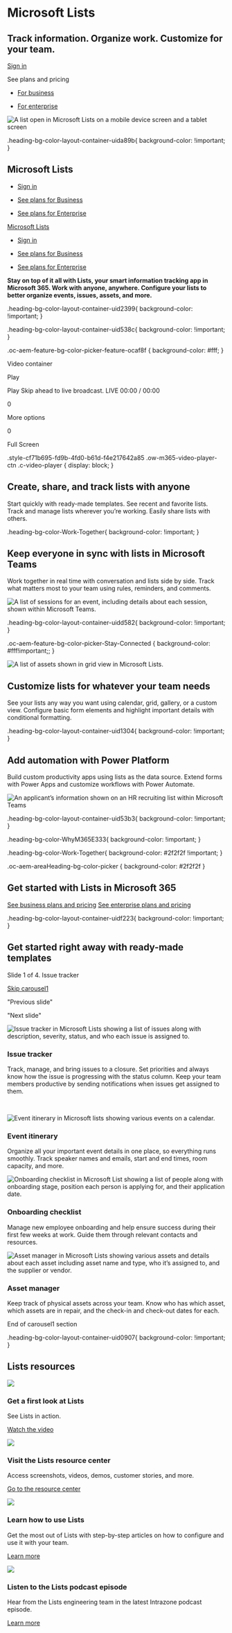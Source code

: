 # Microsoft Lists

## Track information. Organize work. Customize for your team.

[Sign in](https://go.microsoft.com/fwlink/p/?LinkID=2186317&clcid=0x409&culture=en-us&country=us)

See plans and pricing

- [For business](https://www.microsoft.com/en-us/microsoft-365/business/compare-all-microsoft-365-business-products?&activetab=tab:primaryr2)
    
- [For enterprise](https://www.microsoft.com/en-us/microsoft-365/compare-microsoft-365-enterprise-plans)
    

![A list open in Microsoft Lists on a mobile device screen and a tablet screen](https://cdn-dynmedia-1.microsoft.com/is/image/microsoftcorp/HeroImage113388_RWFQKW?resMode=sharp2&op_usm=1.5,0.65,15,0&wid=1920&qlt=100&fmt=png-alpha&fit=constrain)

.heading-bg-color-layout-container-uida89b{ background-color: !important; }

## Microsoft Lists

- [Sign in](https://go.microsoft.com/fwlink/p/?LinkID=2186317&clcid=0x409&culture=en-us&country=us)
    
- [See plans for Business](https://www.microsoft.com/en-us/microsoft-365/business/compare-all-microsoft-365-business-products?&activetab=tab:primaryr2)
    
- [See plans for Enterprise](https://www.microsoft.com/en-us/microsoft-365/compare-microsoft-365-enterprise-plans)
    

[Microsoft Lists](javascript:void(0))

- [Sign in](https://go.microsoft.com/fwlink/p/?LinkID=2186317&clcid=0x409&culture=en-us&country=us)
    
- [See plans for Business](https://www.microsoft.com/en-us/microsoft-365/business/compare-all-microsoft-365-business-products?&activetab=tab:primaryr2)
    
- [See plans for Enterprise](https://www.microsoft.com/en-us/microsoft-365/compare-microsoft-365-enterprise-plans)
    

**Stay on top of it all with Lists, your smart information tracking app in Microsoft 365. Work with anyone, anywhere. Configure your lists to better organize events, issues, assets, and more.**

.heading-bg-color-layout-container-uid2399{ background-color: !important; }

.heading-bg-color-layout-container-uid538c{ background-color: !important; }

.oc-aem-feature-bg-color-picker-feature-ocaf8f { background-color: #fff; }

Video container

Play

Play Skip ahead to live broadcast. LIVE 00:00 / 00:00

0

More options

0

Full Screen

.style-cf71b695-fd9b-4fd0-b61d-f4e217642a85 .ow-m365-video-player-ctn .c-video-player { display: block; }

## Create, share, and track lists with anyone

Start quickly with ready-made templates. See recent and favorite lists. Track and manage lists wherever you’re working. Easily share lists with others.

.heading-bg-color-Work-Together{ background-color: !important; }

## Keep everyone in sync with lists in Microsoft Teams

Work together in real time with conversation and lists side by side. Track what matters most to your team using rules, reminders, and comments.

![A list of sessions for an event, including details about each session, shown within Microsoft Teams.](https://cdn-dynmedia-1.microsoft.com/is/image/microsoftcorp/image_RE4C2Ng?resMode=sharp2&op_usm=1.5,0.65,15,0&wid=1700&hei=964&qlt=100&fmt=png-alpha&fit=constrain)

.heading-bg-color-layout-container-uidd582{ background-color: !important; }

.oc-aem-feature-bg-color-picker-Stay-Connected { background-color: #fff!important;; }

![A list of assets shown in grid view in Microsoft Lists.](https://cdn-dynmedia-1.microsoft.com/is/image/microsoftcorp/Image_CustomizeLists_2x_RE4Camb?resMode=sharp2&op_usm=1.5,0.65,15,0&wid=1700&hei=964&qlt=100&fmt=png-alpha&fit=constrain)

## Customize lists for whatever your team needs

See your lists any way you want using calendar, grid, gallery, or a custom view. Configure basic form elements and highlight important details with conditional formatting.

.heading-bg-color-layout-container-uid1304{ background-color: !important; }

## Add automation with Power Platform

Build custom productivity apps using lists as the data source. Extend forms with Power Apps and customize workflows with Power Automate.

![An applicant’s information shown on an HR recruiting list within Microsoft Teams](https://cdn-dynmedia-1.microsoft.com/is/image/microsoftcorp/Image_AddAutomation_2x_RE4C7TW?resMode=sharp2&op_usm=1.5,0.65,15,0&wid=1700&hei=964&qlt=100&fmt=png-alpha&fit=constrain)

.heading-bg-color-layout-container-uid53b3{ background-color: !important; }

.heading-bg-color-WhyM365E333{ background-color: !important; }

.heading-bg-color-Work-Together{ background-color: #2f2f2f !important; }

.oc-aem-areaHeading-bg-color-picker { background-color: #2f2f2f }

## Get started with Lists in Microsoft 365

[See business plans and pricing](https://www.microsoft.com/en-us/microsoft-365/compare-all-microsoft-365-products?&activetab=tab:primaryr2) [See enterprise plans and pricing](https://www.microsoft.com/en-us/microsoft-365/compare-microsoft-365-enterprise-plans)

.heading-bg-color-layout-container-uidf223{ background-color: !important; }

## Get started right away with ready-made templates

Slide 1 of 4. Issue tracker

[Skip carousel1](https://www.microsoft.com/en-us/microsoft-365/microsoft-lists?rtc=1#be459cf1-20a6-4885-a266-bc19b5b08ae5)

"Previous slide"

"Next slide"

![Issue tracker in Microsoft Lists showing a list of issues along with description, severity, status, and who each issue is assigned to.](https://cdn-dynmedia-1.microsoft.com/is/image/microsoftcorp/image_RE4Cihz?resMode=sharp2&op_usm=1.5,0.65,15,0&wid=922&qlt=100)

### Issue tracker

Track, manage, and bring issues to a closure. Set priorities and always know how the issue is progressing with the status column. Keep your team members productive by sending notifications when issues get assigned to them.  
  
 

![Event itinerary in Microsoft lists showing various events on a calendar.](https://cdn-dynmedia-1.microsoft.com/is/image/microsoftcorp/Image_EventItinerary_2x_RE4CihC?resMode=sharp2&op_usm=1.5,0.65,15,0&wid=1520&qlt=100&fit=constrain)

### Event itinerary

Organize all your important event details in one place, so everything runs smoothly. Track speaker names and emails, start and end times, room capacity, and more.  
  
  

![Onboarding checklist in Microsoft List showing a list of people along with onboarding stage, position each person is applying for, and their application date.](https://cdn-dynmedia-1.microsoft.com/is/image/microsoftcorp/image_RE4C7Ua?resMode=sharp2&op_usm=1.5,0.65,15,0&wid=1520&qlt=100&fit=constrain)

### Onboarding checklist

Manage new employee onboarding and help ensure success during their first few weeks at work. Guide them through relevant contacts and resources.  
  
  

![Asset manager in Microsoft Lists showing various assets and details about each asset including asset name and type, who it’s assigned to, and the supplier or vendor.](https://cdn-dynmedia-1.microsoft.com/is/image/microsoftcorp/image_RE4CkYO?resMode=sharp2&op_usm=1.5,0.65,15,0&wid=1520&hei=518&qlt=100&fit=constrain)

### Asset manager

Keep track of physical assets across your team. Know who has which asset, which assets are in repair, and the check-in and check-out dates for each.  
  
  

End of carousel1 section

.heading-bg-color-layout-container-uid0907{ background-color: !important; }

## Lists resources

![](https://cdn-dynmedia-1.microsoft.com/is/image/microsoftcorp/Icon_GetAFirstLook_2x_RE4CkZ3?resMode=sharp2&op_usm=1.5,0.65,15,0&wid=40&qlt=100&fit=constrain) 

### Get a first look at Lists

See Lists in action.

[Watch the video](https://go.microsoft.com/fwlink/p/?LinkID=2135805&clcid=0x409&culture=en-us&country=us)

![](https://cdn-dynmedia-1.microsoft.com/is/image/microsoftcorp/Icon_VisitTheLists_2x_RE4Cii2?resMode=sharp2&op_usm=1.5,0.65,15,0&wid=40&qlt=100&fit=constrain) 

### Visit the Lists resource center

Access screenshots, videos, demos, customer stories, and more.

[Go to the resource center](https://go.microsoft.com/fwlink/p/?LinkID=2135806&clcid=0x409&culture=en-us&country=us)

![](https://cdn-dynmedia-1.microsoft.com/is/image/microsoftcorp/Icon_LearnHowTo_2x_RE4Cdha?resMode=sharp2&op_usm=1.5,0.65,15,0&wid=54&qlt=100&fit=constrain) 

### Learn how to use Lists

Get the most out of Lists with step-by-step articles on how to configure and use it with your team.

[Learn more](https://go.microsoft.com/fwlink/p/?LinkID=2135642&clcid=0x409&culture=en-us&country=us)

![](https://cdn-dynmedia-1.microsoft.com/is/image/microsoftcorp/Icon_Listen_2x_RE4C7Ur?resMode=sharp2&op_usm=1.5,0.65,15,0&wid=46&qlt=100&fit=constrain) 

### Listen to the Lists podcast episode

Hear from the Lists engineering team in the latest Intrazone podcast episode.

[Learn more](https://go.microsoft.com/fwlink/p/?LinkID=2135589&clcid=0x409&culture=en-us&country=us)